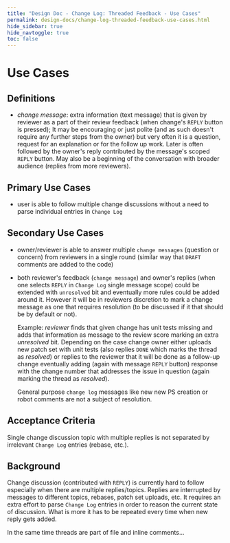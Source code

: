 ```yaml
---
title: "Design Doc - Change Log: Threaded Feedback - Use Cases"
permalink: design-docs/change-log-threaded-feedback-use-cases.html
hide_sidebar: true
hide_navtoggle: true
toc: false
---
```


# Use Cases

## <a id="definitions"> Definitions

* *change message*: extra information (text message) that is given
  by reviewer as a part of their review feedback (when change's `REPLY`
  button is pressed); It may be encouraging or just polite (and as such
  doesn't require any further steps from the owner) but very often
  it is a question, request for an explanation or for the follow up work.
  Later is often followed by the owner's reply contributed by the message's
  scoped `REPLY` button. May also be a beginning of the conversation with
  broader audience (replies from more reviewers).

## <a id="primary"> Primary Use Cases

* user is able to follow multiple change discussions without a need
  to parse individual entries in `Change Log`

## <a id="secondary"> Secondary Use Cases

* owner/reviewer is able to answer multiple `change messages` (question
  or concern) from reviewers in a single round (similar way that `DRAFT`
  comments are added to the code)
* both reviewer's feedback (`change message`) and owner's replies
  (when one selects `REPLY` in `Change Log` single message scope) could
  be extended with `unresolved` bit and eventually more rules could be
  added around it. However it will be in reviewers discretion to mark
  a change message as one that requires resolution (to be discussed if
  it that should be by default or not).

  Example:
  *reviewer* finds that given change has unit tests missing and adds that
  information as message to the review score marking an extra *unresolved* bit.
  Depending on the case change owner either uploads new patch set with unit
  tests (also replies `DONE` which marks the thread as *resolved*) or replies
  to the reviewer that it will be done as a follow-up change eventually
  adding (again with message `REPLY` button) response with the change
  number that addresses the issue in question (again marking the thread
  as *resolved*).

  General purpose `change log` messages like new new PS creation or robot
  comments are not a subject of resolution.

## <a id="acceptance-criteria"> Acceptance Criteria

Single change discussion topic with multiple replies is not separated
by irrelevant `Change Log` entries (rebase, etc.).

## <a id="background"> Background

Change discussion (contributed with `REPLY`) is currently hard to
follow especially when there are multiple replies/topics. Replies
are interrupted by messages to different topics, rebases, patch set
uploads, etc. It requires an extra effort to parse `Change Log`
entries in order to reason the current state of discussion. What is
more it has to be repeated every time when new reply gets added.

In the same time threads are part of file and inline comments...
